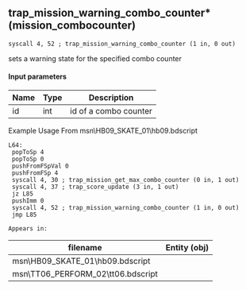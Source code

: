 ## trap_mission_warning_combo_counter* (mission_combocounter)

`syscall 4, 52 ; trap_mission_warning_combo_counter (1 in, 0 out)`

sets a warning state for the specified combo counter

#### Input parameters
| Name | Type | Description
|------|------|------------
| id   | int   | id of a combo counter


Example Usage From msn\HB09_SKATE_01\hb09.bdscript
```plaintext
L64:
 popToSp 4
 popToSp 0
 pushFromFSpVal 0
 pushFromFSp 4
 syscall 4, 30 ; trap_mission_get_max_combo_counter (0 in, 1 out)
 syscall 4, 37 ; trap_score_update (3 in, 1 out)
 jz L85
 pushImm 0
 syscall 4, 52 ; trap_mission_warning_combo_counter (1 in, 0 out)
 jmp L85
```





	Appears in:
| filename | Entity (obj)
|----------|-------------
| msn\HB09_SKATE_01\hb09.bdscript       |           
| msn\TT06_PERFORM_02\tt06.bdscript       |           



